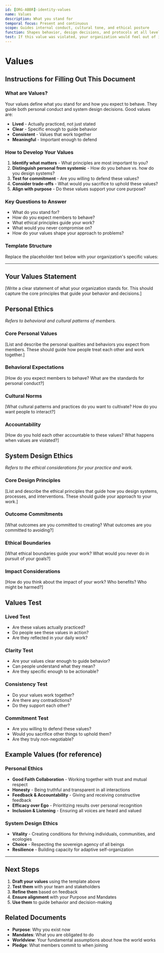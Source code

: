 ```yaml
---
id: [ORG-ABBR]-identity-values
name: Values
description: What you stand for
temporal focus: Present and continuous
scope: Guides internal conduct, cultural tone, and ethical posture
function: Shapes behavior, design decisions, and protocols at all levels
test: If this value was violated, your organization would feel out of integrity — even if its mission was achieved
---
```


# Values

## Instructions for Filling Out This Document

### What are Values?
Your values define what you stand for and how you expect to behave. They guide both personal conduct and system design decisions. Good values are:
- **Lived** - Actually practiced, not just stated
- **Clear** - Specific enough to guide behavior
- **Consistent** - Values that work together
- **Meaningful** - Important enough to defend

### How to Develop Your Values

1. **Identify what matters** - What principles are most important to you?
2. **Distinguish personal from systemic** - How do you behave vs. how do you design systems?
3. **Test for commitment** - Are you willing to defend these values?
4. **Consider trade-offs** - What would you sacrifice to uphold these values?
5. **Align with purpose** - Do these values support your core purpose?

### Key Questions to Answer

- What do you stand for?
- How do you expect members to behave?
- What ethical principles guide your work?
- What would you never compromise on?
- How do your values shape your approach to problems?

### Template Structure

Replace the placeholder text below with your organization's specific values:

---

## Your Values Statement

[Write a clear statement of what your organization stands for. This should capture the core principles that guide your behavior and decisions.]

## Personal Ethics
*Refers to behavioral and cultural patterns of members.*

### Core Personal Values
[List and describe the personal qualities and behaviors you expect from members. These should guide how people treat each other and work together.]

### Behavioral Expectations
[How do you expect members to behave? What are the standards for personal conduct?]

### Cultural Norms
[What cultural patterns and practices do you want to cultivate? How do you want people to interact?]

### Accountability
[How do you hold each other accountable to these values? What happens when values are violated?]

## System Design Ethics
*Refers to the ethical considerations for your practice and work.*

### Core Design Principles
[List and describe the ethical principles that guide how you design systems, processes, and interventions. These should guide your approach to your work.]

### Outcome Commitments
[What outcomes are you committed to creating? What outcomes are you committed to avoiding?]

### Ethical Boundaries
[What ethical boundaries guide your work? What would you never do in pursuit of your goals?]

### Impact Considerations
[How do you think about the impact of your work? Who benefits? Who might be harmed?]

## Values Test

### Lived Test
- Are these values actually practiced?
- Do people see these values in action?
- Are they reflected in your daily work?

### Clarity Test
- Are your values clear enough to guide behavior?
- Can people understand what they mean?
- Are they specific enough to be actionable?

### Consistency Test
- Do your values work together?
- Are there any contradictions?
- Do they support each other?

### Commitment Test
- Are you willing to defend these values?
- Would you sacrifice other things to uphold them?
- Are they truly non-negotiable?

## Example Values (for reference)

### Personal Ethics
- **Good Faith Collaboration** - Working together with trust and mutual respect
- **Honesty** - Being truthful and transparent in all interactions
- **Feedback & Accountability** - Giving and receiving constructive feedback
- **Efficacy over Ego** - Prioritizing results over personal recognition
- **Inclusion & Listening** - Ensuring all voices are heard and valued

### System Design Ethics
- **Vitality** - Creating conditions for thriving individuals, communities, and ecologies
- **Choice** - Respecting the sovereign agency of all beings
- **Resilience** - Building capacity for adaptive self-organization

---

## Next Steps

1. **Draft your values** using the template above
2. **Test them** with your team and stakeholders
3. **Refine them** based on feedback
4. **Ensure alignment** with your Purpose and Mandates
5. **Use them** to guide behavior and decision-making

## Related Documents

- **Purpose**: Why you exist now
- **Mandates**: What you are obligated to do
- **Worldview**: Your fundamental assumptions about how the world works
- **Pledge**: What members commit to when joining
